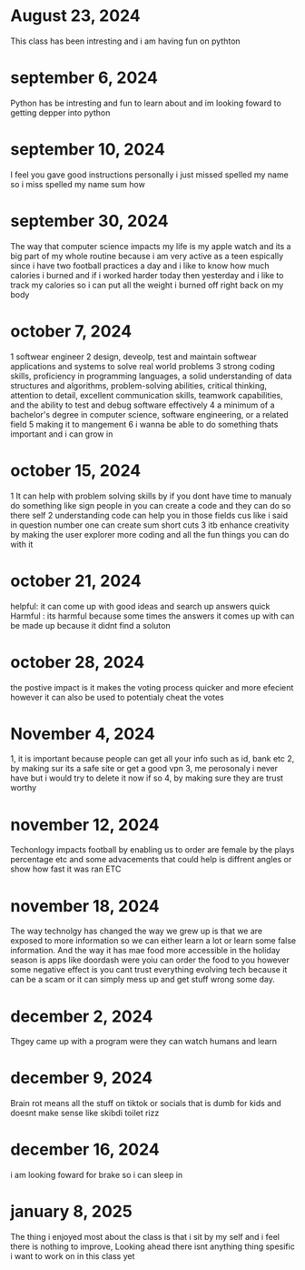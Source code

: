 # August 23, 2024
This class has been intresting and i am having fun on pythton 

# september 6, 2024
Python has be intresting and fun to learn about and im looking foward to getting depper into python
# september 10, 2024
I feel you gave good instructions personally i just missed spelled my name so i miss spelled my name sum how 
# september 30, 2024
The way that computer science impacts my life is my apple watch and its a big part of my whole routine because i  am very active as a teen espically since i have two football practices a day and i like to know how much calories i burned and if i worked harder today then yesterday and i like to track my calories so i can put all the weight i burned off right back on my body
# october 7, 2024
1 softwear engineer  2 design, deveolp, test and maintain softwear applications and systems to solve real world problems 3  strong coding skills, proficiency in programming languages, a solid understanding of data structures and algorithms, problem-solving abilities, critical thinking, attention to detail, excellent communication skills, teamwork capabilities, and the ability to test and debug software effectively 4 a minimum of a bachelor's degree in computer science, software engineering, or a related field 5 making it to mangement 6 i wanna be able to do something thats important and i can grow in 
# october 15, 2024
1 It can help with problem solving skills by if you dont have time to manualy do something like sign people in you can create a code and they can do so there self 2 understanding code can help you in those fields cus like i said in question number one can create sum short cuts 3 itb enhance creativity by making the user explorer more coding and all the fun things you can do with it
# october 21, 2024 
helpful: it can come up with good ideas and search up answers quick Harmful : its harmful because some times the answers it comes up with can be made up because it didnt find a soluton 
# october 28, 2024
the postive impact is it makes the voting process quicker and more efecient however it can also be used to potentialy cheat the votes 
# November 4, 2024
1, it is important because people can get all your info such as id, bank etc 2, by making sur its a safe site or get a good vpn 3, me perosonaly i never have but i would try to delete it now if so 4, by making sure they are trust worthy 
# november 12, 2024
Techonlogy impacts football by enabling us to order are female by the plays percentage etc and some advacements that could help is diffrent angles or show how fast it was ran ETC
# november 18, 2024
The way technolgy has changed the way we grew up is that we are exposed to more information so we can either learn a lot or learn some false information. And the way it has mae food more accessible in the holiday season is apps like doordash were yoiu can order the food to you however some negative effect is you cant trust everything evolving tech because it can be a scam or it can simply mess up and get stuff wrong some day.
# december 2, 2024
Thgey came up with a program were they can watch humans and learn
# december 9, 2024 
Brain rot means all the stuff on tiktok or socials that is dumb for kids and doesnt make sense like skibdi toilet rizz
# december 16, 2024
i am looking foward for brake so i can sleep in 
# january 8, 2025
The thing i enjoyed most about the class is that i sit by my self and i feel there is nothing to improve, Looking ahead there isnt anything thing spesific i want to work on in this class yet 
